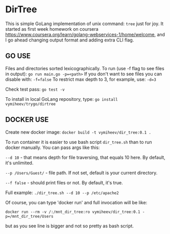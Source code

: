 # DirTree

This is simple GoLang implementation of unix command: `tree` just for joy.
It started as first week homework on coursera https://www.coursera.org/learn/golang-webservices-1/home/welcome, 
and I go ahead changing output format and adding extra CLI flag.   
 
## GO USE
Files and directories sorted lexicographically. 
To run (use -f flag to see files in output):
`go run main.go -p=<path>`
If you don't want to see files you can disable with: `-f=false`
To restrict max depth to 3, for example, use: `-d=3`

Check test pass:
`go test -v`

To install in local GoLang repository, type: 
`go install vymiheev/trygo/dirtree`


## DOCKER USE
Create new docker image:
`docker build -t vymiheev/dir_tree:0.1 .`

To run container it is easier to use bash script `dir_tree.sh` than to run docker manually.
You can pass args like this: 

`--d 10` - that means depth for file traversing, that equals 10 here. 
By default, it's unlimited.

`--p /Users/Guest/` - file path. If not set, default is your current directory.

`--f false` - should print files or not. By default, it's true.

Full example:
`./dir_tree.sh --d 10 --p /etc/apache2`


Of course, you can type 'docker run' and full invocation will be like:

`docker run --rm -v /:/mnt_dir_tree:ro vymiheev/dir_tree:0.1 -p=/mnt_dir_tree/Users`

but as you see line is bigger and not so pretty as bash script.